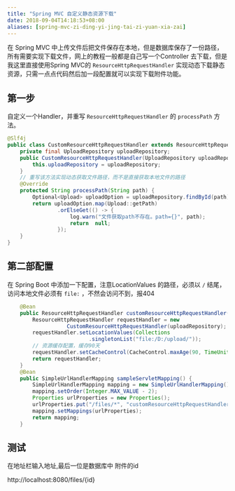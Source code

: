 ```yaml
---
title: "Spring MVC 自定义静态资源下载"
date: 2018-09-04T14:18:53+08:00
aliases: [spring-mvc-zi-ding-yi-jing-tai-zi-yuan-xia-zai]
---
```



在 Spring MVC 中上传文件后把文件保存在本地，但是数据库保存了一份路径，所有需要实现下载文件，网上的教程一般都是自己写一个Controller 去下载，但是我这里直接使用Spring MVC的 `ResourceHttpRequestHandler` 实现动态下载静态资源，只需一点点代码然后加一段配置就可以实现下载附件功能。
## 第一步
自定义一个Handler，并重写 `ResourceHttpRequestHandler` 的 `processPath` 方法。

```java
@Slf4j
public class CustomResourceHttpRequestHandler extends ResourceHttpRequestHandler {
    private final UploadRepository uploadRepository;
    public CustomResourceHttpRequestHandler(UploadRepository uploadRepository) {
        this.uploadRepository = uploadRepository;
    }
    // 重写该方法实现动态获取文件路径，而不是直接获取本地文件的路径
    @Override
    protected String processPath(String path) {
        Optional<Upload> uploadOption = uploadRepository.findById(path);
        return uploadOption.map(Upload::getPath)
                .orElseGet(() -> {
                    log.warn("文件获取path不存在。path={}", path);
                    return  null;
                });
    }
}
```
## 第二部配置
在 Spring Boot 中添加一下配置，注意LocationValues 的路径，必须以 `/` 结尾，访问本地文件必须有 `file:` ，不然会访问不到，报404
```java
    @Bean
    public ResourceHttpRequestHandler customResourceHttpRequestHandler(UploadRepository uploadRepository) {
        ResourceHttpRequestHandler requestHandler = new 
                   CustomResourceHttpRequestHandler(uploadRepository); 
        requestHandler.setLocationValues(Collections
                          .singletonList("file:/D:/upload/"));
        // 资源缓存配置，缓存90天
        requestHandler.setCacheControl(CacheControl.maxAge(90, TimeUnit.DAYS));
        return requestHandler;
    }
    @Bean
    public SimpleUrlHandlerMapping sampleServletMapping() {
        SimpleUrlHandlerMapping mapping = new SimpleUrlHandlerMapping();
        mapping.setOrder(Integer.MAX_VALUE - 2);
        Properties urlProperties = new Properties();
        urlProperties.put("/files/*", "customResourceHttpRequestHandler");
        mapping.setMappings(urlProperties);
        return mapping;
    }
```
## 测试
在地址栏输入地址,最后一位是数据库中 附件的id

http://localhost:8080/files/{id}